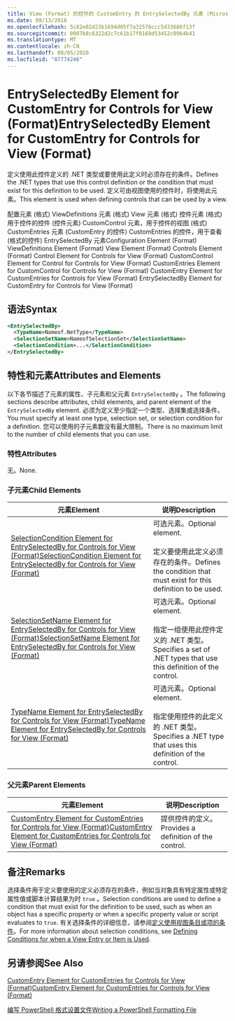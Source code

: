 ```yaml
---
title: View (Format) 的控件的 CustomEntry 的 EntrySelectedBy 元素 |Microsoft Docs
ms.date: 09/13/2016
ms.openlocfilehash: 5c82e02d23b1694d05f7a32578ccc5d33686f13f
ms.sourcegitcommit: 0907b8c6322d2c7c61b17f8168d53452c8964b41
ms.translationtype: MT
ms.contentlocale: zh-CN
ms.lasthandoff: 08/05/2020
ms.locfileid: "87774246"
---
```

# <a name="entryselectedby-element-for-customentry-for-controls-for-view-format"></a><span data-ttu-id="d0c4e-102">EntrySelectedBy Element for CustomEntry for Controls for View (Format)</span><span class="sxs-lookup"><span data-stu-id="d0c4e-102">EntrySelectedBy Element for CustomEntry for Controls for View (Format)</span></span>

<span data-ttu-id="d0c4e-103">定义使用此控件定义的 .NET 类型或要使用此定义时必须存在的条件。</span><span class="sxs-lookup"><span data-stu-id="d0c4e-103">Defines the .NET types that use this control definition or the condition that must exist for this definition to be used.</span></span> <span data-ttu-id="d0c4e-104">定义可由视图使用的控件时，将使用此元素。</span><span class="sxs-lookup"><span data-stu-id="d0c4e-104">This element is used when defining controls that can be used by a view.</span></span>

<span data-ttu-id="d0c4e-105">配置元素 (格式) ViewDefinitions 元素 (格式) View 元素 (格式) 控件元素 (格式) 用于控件的控件 (控件元素) CustomControl 元素，用于控件的视图 (格式) CustomEntries 元素 (CustomEntry 的控件) CustomEntries 的控件，用于查看 (格式的控件) EntrySelectedBy 元素</span><span class="sxs-lookup"><span data-stu-id="d0c4e-105">Configuration Element (Format) ViewDefinitions Element (Format) View Element (Format) Controls Element (Format) Control Element for Controls for View (Format) CustomControl Element for Control for Controls for View (Format) CustomEntries Element for CustomControl for Controls for View (Format) CustomEntry Element for CustomEntries for Controls for View (Format) EntrySelectedBy Element for CustomEntry for Controls for View (Format)</span></span>

## <a name="syntax"></a><span data-ttu-id="d0c4e-106">语法</span><span class="sxs-lookup"><span data-stu-id="d0c4e-106">Syntax</span></span>

```xml
<EntrySelectedBy>
  <TypeName>Nameof.NetType</TypeName>
  <SelectionSetName>NameofSelectionSet</SelectionSetName>
  <SelectionCondition>...</SelectionCondition>
</EntrySelectedBy>
```

## <a name="attributes-and-elements"></a><span data-ttu-id="d0c4e-107">特性和元素</span><span class="sxs-lookup"><span data-stu-id="d0c4e-107">Attributes and Elements</span></span>

<span data-ttu-id="d0c4e-108">以下各节描述了元素的属性、子元素和父元素 `EntrySelectedBy` 。</span><span class="sxs-lookup"><span data-stu-id="d0c4e-108">The following sections describe attributes, child elements, and parent element of the `EntrySelectedBy` element.</span></span> <span data-ttu-id="d0c4e-109">必须为定义至少指定一个类型、选择集或选择条件。</span><span class="sxs-lookup"><span data-stu-id="d0c4e-109">You must specify at least one type, selection set, or selection condition for a definition.</span></span> <span data-ttu-id="d0c4e-110">您可以使用的子元素数没有最大限制。</span><span class="sxs-lookup"><span data-stu-id="d0c4e-110">There is no maximum limit to the number of child elements that you can use.</span></span>

### <a name="attributes"></a><span data-ttu-id="d0c4e-111">特性</span><span class="sxs-lookup"><span data-stu-id="d0c4e-111">Attributes</span></span>

<span data-ttu-id="d0c4e-112">无。</span><span class="sxs-lookup"><span data-stu-id="d0c4e-112">None.</span></span>

### <a name="child-elements"></a><span data-ttu-id="d0c4e-113">子元素</span><span class="sxs-lookup"><span data-stu-id="d0c4e-113">Child Elements</span></span>

|<span data-ttu-id="d0c4e-114">元素</span><span class="sxs-lookup"><span data-stu-id="d0c4e-114">Element</span></span>|<span data-ttu-id="d0c4e-115">说明</span><span class="sxs-lookup"><span data-stu-id="d0c4e-115">Description</span></span>|
|-------------|-----------------|
|[<span data-ttu-id="d0c4e-116">SelectionCondition Element for EntrySelectedBy for Controls for View (Format)</span><span class="sxs-lookup"><span data-stu-id="d0c4e-116">SelectionCondition Element for EntrySelectedBy for Controls for View (Format)</span></span>](./selectioncondition-element-for-entryselectedby-for-controls-for-view-format.md)|<span data-ttu-id="d0c4e-117">可选元素。</span><span class="sxs-lookup"><span data-stu-id="d0c4e-117">Optional element.</span></span><br /><br /> <span data-ttu-id="d0c4e-118">定义要使用此定义必须存在的条件。</span><span class="sxs-lookup"><span data-stu-id="d0c4e-118">Defines the condition that must exist for this definition to be used.</span></span>|
|[<span data-ttu-id="d0c4e-119">SelectionSetName Element for EntrySelectedBy for Controls for View (Format)</span><span class="sxs-lookup"><span data-stu-id="d0c4e-119">SelectionSetName Element for EntrySelectedBy for Controls for View (Format)</span></span>](./selectionsetname-element-for-entryselectedby-for-controls-for-view-format.md)|<span data-ttu-id="d0c4e-120">可选元素。</span><span class="sxs-lookup"><span data-stu-id="d0c4e-120">Optional element.</span></span><br /><br /> <span data-ttu-id="d0c4e-121">指定一组使用此控件定义的 .NET 类型。</span><span class="sxs-lookup"><span data-stu-id="d0c4e-121">Specifies a set of .NET types that use this definition of the control.</span></span>|
|[<span data-ttu-id="d0c4e-122">TypeName Element for EntrySelectedBy for Controls for View (Format)</span><span class="sxs-lookup"><span data-stu-id="d0c4e-122">TypeName Element for EntrySelectedBy for Controls for View (Format)</span></span>](./typename-element-for-entryselectedby-for-controls-for-view-format.md)|<span data-ttu-id="d0c4e-123">可选元素。</span><span class="sxs-lookup"><span data-stu-id="d0c4e-123">Optional element.</span></span><br /><br /> <span data-ttu-id="d0c4e-124">指定使用控件的此定义的 .NET 类型。</span><span class="sxs-lookup"><span data-stu-id="d0c4e-124">Specifies a .NET type that uses this definition of the control.</span></span>|

### <a name="parent-elements"></a><span data-ttu-id="d0c4e-125">父元素</span><span class="sxs-lookup"><span data-stu-id="d0c4e-125">Parent Elements</span></span>

|<span data-ttu-id="d0c4e-126">元素</span><span class="sxs-lookup"><span data-stu-id="d0c4e-126">Element</span></span>|<span data-ttu-id="d0c4e-127">说明</span><span class="sxs-lookup"><span data-stu-id="d0c4e-127">Description</span></span>|
|-------------|-----------------|
|[<span data-ttu-id="d0c4e-128">CustomEntry Element for CustomEntries for Controls for View (Format)</span><span class="sxs-lookup"><span data-stu-id="d0c4e-128">CustomEntry Element for CustomEntries for Controls for View (Format)</span></span>](./customentry-element-for-customentries-for-controls-for-view-format.md)|<span data-ttu-id="d0c4e-129">提供控件的定义。</span><span class="sxs-lookup"><span data-stu-id="d0c4e-129">Provides a definition of the control.</span></span>|

## <a name="remarks"></a><span data-ttu-id="d0c4e-130">备注</span><span class="sxs-lookup"><span data-stu-id="d0c4e-130">Remarks</span></span>

<span data-ttu-id="d0c4e-131">选择条件用于定义要使用的定义必须存在的条件，例如当对象具有特定属性或特定属性值或脚本计算结果为时 `true` 。</span><span class="sxs-lookup"><span data-stu-id="d0c4e-131">Selection conditions are used to define a condition that must exist for the definition to be used, such as when an object has a specific property or when a specific property value or script evaluates to `true`.</span></span> <span data-ttu-id="d0c4e-132">有关选择条件的详细信息，请参阅[定义使用视图条目或项的条件](./defining-conditions-for-displaying-data.md)。</span><span class="sxs-lookup"><span data-stu-id="d0c4e-132">For more information about selection conditions, see [Defining Conditions for when a View Entry or Item is Used](./defining-conditions-for-displaying-data.md).</span></span>

## <a name="see-also"></a><span data-ttu-id="d0c4e-133">另请参阅</span><span class="sxs-lookup"><span data-stu-id="d0c4e-133">See Also</span></span>

[<span data-ttu-id="d0c4e-134">CustomEntry Element for CustomEntries for Controls for View (Format)</span><span class="sxs-lookup"><span data-stu-id="d0c4e-134">CustomEntry Element for CustomEntries for Controls for View (Format)</span></span>](./customentry-element-for-customentries-for-controls-for-view-format.md)

[<span data-ttu-id="d0c4e-135">编写 PowerShell 格式设置文件</span><span class="sxs-lookup"><span data-stu-id="d0c4e-135">Writing a PowerShell Formatting File</span></span>](./writing-a-powershell-formatting-file.md)
